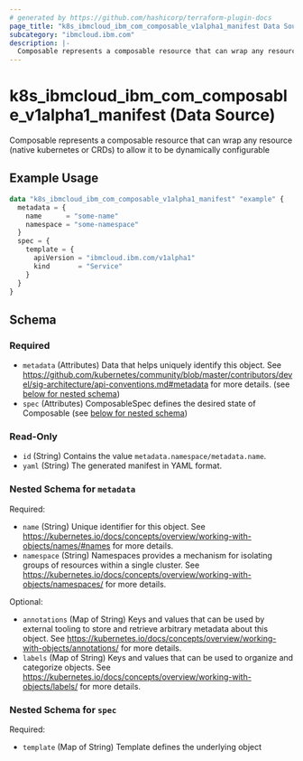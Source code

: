 ```yaml
---
# generated by https://github.com/hashicorp/terraform-plugin-docs
page_title: "k8s_ibmcloud_ibm_com_composable_v1alpha1_manifest Data Source - terraform-provider-k8s"
subcategory: "ibmcloud.ibm.com"
description: |-
  Composable represents a composable resource that can wrap any resource (native kubernetes or CRDs) to allow it to be dynamically configurable
---
```


# k8s_ibmcloud_ibm_com_composable_v1alpha1_manifest (Data Source)

Composable represents a composable resource that can wrap any resource (native kubernetes or CRDs) to allow it to be dynamically configurable

## Example Usage

```terraform
data "k8s_ibmcloud_ibm_com_composable_v1alpha1_manifest" "example" {
  metadata = {
    name      = "some-name"
    namespace = "some-namespace"
  }
  spec = {
    template = {
      apiVersion = "ibmcloud.ibm.com/v1alpha1"
      kind       = "Service"
    }
  }
}
```

<!-- schema generated by tfplugindocs -->
## Schema

### Required

- `metadata` (Attributes) Data that helps uniquely identify this object. See https://github.com/kubernetes/community/blob/master/contributors/devel/sig-architecture/api-conventions.md#metadata for more details. (see [below for nested schema](#nestedatt--metadata))
- `spec` (Attributes) ComposableSpec defines the desired state of Composable (see [below for nested schema](#nestedatt--spec))

### Read-Only

- `id` (String) Contains the value `metadata.namespace/metadata.name`.
- `yaml` (String) The generated manifest in YAML format.

<a id="nestedatt--metadata"></a>
### Nested Schema for `metadata`

Required:

- `name` (String) Unique identifier for this object. See https://kubernetes.io/docs/concepts/overview/working-with-objects/names/#names for more details.
- `namespace` (String) Namespaces provides a mechanism for isolating groups of resources within a single cluster. See https://kubernetes.io/docs/concepts/overview/working-with-objects/namespaces/ for more details.

Optional:

- `annotations` (Map of String) Keys and values that can be used by external tooling to store and retrieve arbitrary metadata about this object. See https://kubernetes.io/docs/concepts/overview/working-with-objects/annotations/ for more details.
- `labels` (Map of String) Keys and values that can be used to organize and categorize objects. See https://kubernetes.io/docs/concepts/overview/working-with-objects/labels/ for more details.


<a id="nestedatt--spec"></a>
### Nested Schema for `spec`

Required:

- `template` (Map of String) Template defines the underlying object
